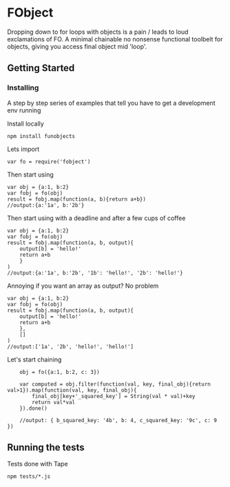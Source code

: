 # FObject

Dropping down to for loops with objects is a pain / leads to loud exclamations of FO. A minimal chainable no nonsense functional toolbelt for objects, giving you access final object mid 'loop'.

## Getting Started

### Installing

A step by step series of examples that tell you have to get a development env running

Install locally

```
npm install funobjects
```

Lets import
```
var fo = require('fobject')
```


Then start using
```
var obj = {a:1, b:2}
var fobj = fo(obj)
result = fobj.map(function(a, b){return a+b})
//output:{a:'1a', b:'2b'}
```

Then start using with a deadline and after a few cups of coffee
```
var obj = {a:1, b:2}
var fobj = fo(obj)
result = fobj.map(function(a, b, output){
    output[b] = 'hello!'
    return a+b
    }
)
//output:{a:'1a', b:'2b', '1b': 'hello!', '2b': 'hello!'}
```

Annoying if you want an array as output? No problem
```
var obj = {a:1, b:2}
var fobj = fo(obj)
result = fobj.map(function(a, b, output){
    output[b] = 'hello!'
    return a+b
    },
    []
)
//output:['1a', '2b', 'hello!', 'hello!']
```


Let's start chaining
```
    obj = fo({a:1, b:2, c: 3})

    var computed = obj.filter(function(val, key, final_obj){return val>1}).map(function(val, key, final_obj){
        final_obj[key+'_squared_key'] = String(val * val)+key
        return val*val
    }).done()

    //output: { b_squared_key: '4b', b: 4, c_squared_key: '9c', c: 9 })
```



## Running the tests

Tests done with Tape
```
npm tests/*.js
```

